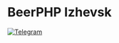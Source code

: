 # BeerPHP Izhevsk

[![Telegram](https://img.shields.io/badge/telegram-join%20chat-blue.svg?style=flat)](https://t.me/beerphp_izhevsk)

